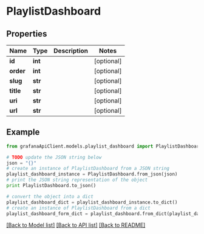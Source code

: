 # PlaylistDashboard


## Properties
Name | Type | Description | Notes
------------ | ------------- | ------------- | -------------
**id** | **int** |  | [optional] 
**order** | **int** |  | [optional] 
**slug** | **str** |  | [optional] 
**title** | **str** |  | [optional] 
**uri** | **str** |  | [optional] 
**url** | **str** |  | [optional] 

## Example

```python
from grafanaApiClient.models.playlist_dashboard import PlaylistDashboard

# TODO update the JSON string below
json = "{}"
# create an instance of PlaylistDashboard from a JSON string
playlist_dashboard_instance = PlaylistDashboard.from_json(json)
# print the JSON string representation of the object
print PlaylistDashboard.to_json()

# convert the object into a dict
playlist_dashboard_dict = playlist_dashboard_instance.to_dict()
# create an instance of PlaylistDashboard from a dict
playlist_dashboard_form_dict = playlist_dashboard.from_dict(playlist_dashboard_dict)
```
[[Back to Model list]](../README.md#documentation-for-models) [[Back to API list]](../README.md#documentation-for-api-endpoints) [[Back to README]](../README.md)


